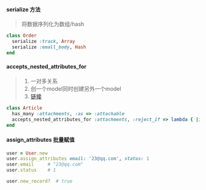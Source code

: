 #### serialize 方法
>将数据序列化为数组/hash
```ruby
class Order
  serialize :track, Array
  serialize :emall_body, Hash
end

```

#### accepts_nested_attributes_for
>1. 一对多关系
>2. 创一个model同时创建另外一个model
>3. [链接](https://rubyplus.com/articles/3681-Complex-Forms-in-Rails-5)
```ruby
class Article
  has_many :attachments, :as => :attachable
  accepts_nested_attributes_for :attachments, :reject_if => lambda { |item| item[:file].blank? }, :allow_destroy => true
end
```

#### assign_attributes 批量赋值
```ruby
user = User.new
user.assign_attributes email: '23@qq.com', status: 1
user.email     # "23@qq.com"
user.status    # 1

user.new_record?  # true
```

